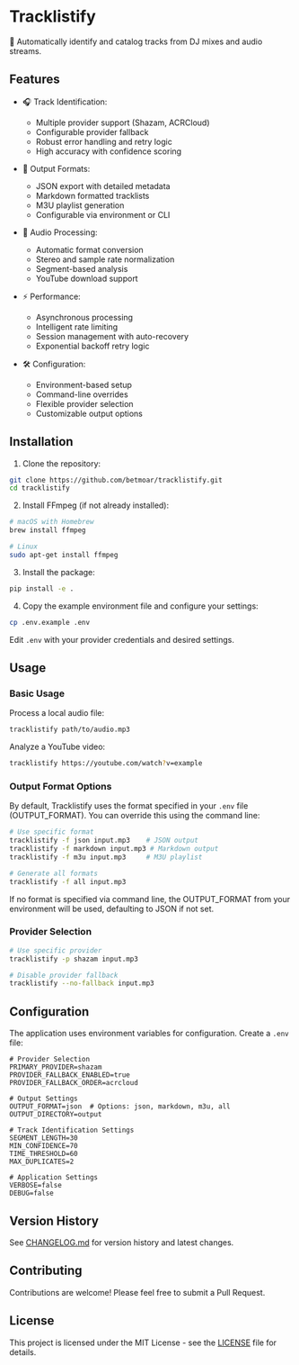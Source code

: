 # Tracklistify

🎵 Automatically identify and catalog tracks from DJ mixes and audio streams.

## Features

- 🎧 Track Identification:
  - Multiple provider support (Shazam, ACRCloud)
  - Configurable provider fallback
  - Robust error handling and retry logic
  - High accuracy with confidence scoring

- 📝 Output Formats:
  - JSON export with detailed metadata
  - Markdown formatted tracklists
  - M3U playlist generation
  - Configurable via environment or CLI

- 🔄 Audio Processing:
  - Automatic format conversion
  - Stereo and sample rate normalization
  - Segment-based analysis
  - YouTube download support

- ⚡ Performance:
  - Asynchronous processing
  - Intelligent rate limiting
  - Session management with auto-recovery
  - Exponential backoff retry logic

- 🛠️ Configuration:
  - Environment-based setup
  - Command-line overrides
  - Flexible provider selection
  - Customizable output options

## Installation

1. Clone the repository:
```bash
git clone https://github.com/betmoar/tracklistify.git
cd tracklistify
```

2. Install FFmpeg (if not already installed):
```bash
# macOS with Homebrew
brew install ffmpeg

# Linux
sudo apt-get install ffmpeg
```

3. Install the package:
```bash
pip install -e .
```

4. Copy the example environment file and configure your settings:
```bash
cp .env.example .env
```

Edit `.env` with your provider credentials and desired settings.

## Usage

### Basic Usage

Process a local audio file:
```bash
tracklistify path/to/audio.mp3
```

Analyze a YouTube video:
```bash
tracklistify https://youtube.com/watch?v=example
```

### Output Format Options

By default, Tracklistify uses the format specified in your `.env` file (OUTPUT_FORMAT). You can override this using the command line:

```bash
# Use specific format
tracklistify -f json input.mp3    # JSON output
tracklistify -f markdown input.mp3 # Markdown output
tracklistify -f m3u input.mp3     # M3U playlist

# Generate all formats
tracklistify -f all input.mp3
```

If no format is specified via command line, the OUTPUT_FORMAT from your environment will be used, defaulting to JSON if not set.

### Provider Selection

```bash
# Use specific provider
tracklistify -p shazam input.mp3

# Disable provider fallback
tracklistify --no-fallback input.mp3
```

## Configuration

The application uses environment variables for configuration. Create a `.env` file:

```env
# Provider Selection
PRIMARY_PROVIDER=shazam
PROVIDER_FALLBACK_ENABLED=true
PROVIDER_FALLBACK_ORDER=acrcloud

# Output Settings
OUTPUT_FORMAT=json  # Options: json, markdown, m3u, all
OUTPUT_DIRECTORY=output

# Track Identification Settings
SEGMENT_LENGTH=30
MIN_CONFIDENCE=70
TIME_THRESHOLD=60
MAX_DUPLICATES=2

# Application Settings
VERBOSE=false
DEBUG=false
```

## Version History

See [CHANGELOG.md](CHANGELOG.md) for version history and latest changes.

## Contributing

Contributions are welcome! Please feel free to submit a Pull Request.

## License

This project is licensed under the MIT License - see the [LICENSE](LICENSE) file for details.